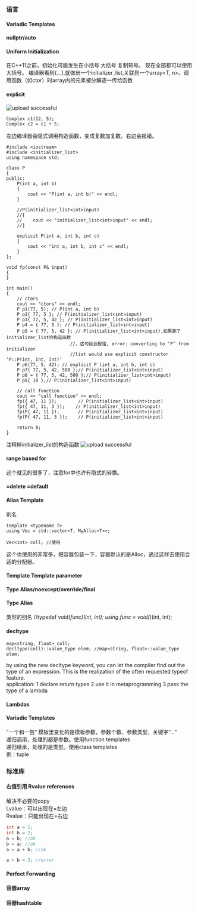 ### 语言  
#### Variadic Templates  

#### nullptr/auto

#### Uniform Initialization  
在C++11之前，初始化可能发生在小括号 大括号 复制符号。
现在全部都可以使用大括号。 
编译器看到{...},就做出一个initializer_list<T>,关联到一个array<T, n>。调用函数（如ctor）时array内的元素被分解逐一传给函数  

#### explicit 

![upload successful](../img/pasted-14.png) 
``` 
Complex c1(12, 5);
Complex c2 = c1 + 5;
```

左边编译器会隐式调用构造函数，变成复数加复数。右边会报错。  

```
#include <iostream>
#include <initializer_list>
using namespace std;

class P
{
public:
    P(int a, int b)
    {
        cout << "P(int a, int b)" << endl;
    }

    //P(initializer_list<int>input)
    //{
    //    cout << "initializer_list<int>input" << endl;
    //}

    explicit P(int a, int b, int c)
    {
        cout << "int a, int b, int c" << endl;
    }
};

void fp(const P& input)
{
}

int main()
{
    // ctors
    cout << "ctors" << endl;
    P p1(77, 5); // P(int a, int b)
    P p2{ 77, 5 }; // P(initializer_list<int>input) 
    P p3{ 77, 5, 42 }; // P(initializer_list<int>input) 
    P p4 = { 77, 5 }; // P(initializer_list<int>input) 
    P p5 = { 77, 5, 42 }; // P(initializer_list<int>input),如果删了initializer_list的构造函数
                        //，这句就会报错, error: converting to ‘P’ from initializer
                        //list would use explicit constructor ‘P::P(int, int, int)’
    P p6(77, 5, 42); // explicit P (int a, int b, int c) 
    P p7{ 77, 5, 42, 500 };// P(initializer_list<int>input) 
    P p8 = { 77, 5, 42, 500 };// P(initializer_list<int>input) 
    P p9{ 10 };// P(initializer_list<int>input) 

    // call function
    cout << "call function" << endl;
    fp({ 47, 11 });        // P(initializer_list<int>input)
    fp({ 47, 11, 3 });    // P(initializer_list<int>input)
    fp(P{ 47, 11 });       // P(initializer_list<int>input)
    fp(P{ 47, 11, 3 });    // P(initializer_list<int>input)

    return 0;
}
```

注释掉initializer_list的构造函数
![upload successful](../img/pasted-15.png)  

#### range based for
这个就见的很多了，注意for中也许有隐式的转换。  



#### =delete =default  



#### Alias Template 
别名  

```
template <typename T>  
using Vec = std::vector<T, MyAlloc<T>>;

Vec<int> coll; //使用
```

这个也使用的非常多，把容器包装一下，容器默认的是Alloc，通过这样去使用合适的分配器。  

#### Template Template parameter  



#### Type Alias/noexcept/override/final



#### Type Alias

类型的别名 
//typedef void(*func)(int, int); 
using func = void(*)(int, int);  



#### decltype

```
map<string, float> coll;
decltype(coll)::value_type elem; //map<string, float>::value_type elem;
```

by using the new decltype keyword, you can let the compiler find out the type of an expression. This is the realization of the often requested typeof feature.  
application: 1.declare return types 2.use it in metaprogramming 3.pass the type of a lambda  



#### Lambdas



#### Variadic Templates
”一个和一包“
模板里变化的是模板参数，参数个数，参数类型，关键字”...“  
递归调用，处理的都是参数。使用function templates  
递归继承，处理的是类型。使用class templates  
例：tuple  




### 标准库  

#### 右值引用 Rvalue references
解决不必要的copy  
Lvalue：可以出现在=左边  
Rvalue：只能出现在=右边  

``` c++
int a = 1;
int b = 2;
a = b; //ok
b = a; //ok
a = a + b; //ok

a + b = 3; //error
```


#### Perfect Forwarding  



#### 容器array



#### 容器hashtable